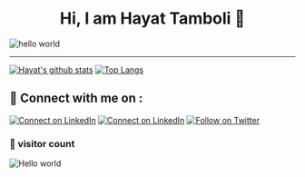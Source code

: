 <h1 align="center" > Hi, I am Hayat Tamboli 👋</h1>

![hello world](https://github.com/hayat-tamboli/hayat-tamboli/raw/master/hello-world.png)

<hr/>

[![Hayat's github stats](https://github-readme-stats.vercel.app/api?username=hayat-tamboli&show_icons=true&title_color=2257EA&icon_color=2257EA&bg_color=f7f7f7)](https://github.com/anuraghazra/github-readme-stats)
[![Top Langs](https://github-readme-stats.vercel.app/api/top-langs/?username=hayat-tamboli&title_color=2257EA&bg_color=f7f7f7&hide=html)](https://github.com/anuraghazra/github-readme-stats)

## 🔗 Connect with me on :

[![Connect on LinkedIn](https://img.shields.io/badge/--website?label=My%20Website&logo=awesome-lists&style=social&logoColor=2257ea)](https://hayattamboli.vercel.app/)
[![Connect on LinkedIn](https://img.shields.io/badge/--linkedin?label=LinkedIn&logo=LinkedIn&style=social)](https://www.linkedin.com/in/hayat-tamboli/)
[![Follow on Twitter](https://img.shields.io/badge/--twitter?label=Twitter&logo=Twitter&style=social)](https://twitter.com/HayatTamboli)

### 👀 visitor count

<img src="https://profile-counter.glitch.me/hayat-tamboli/count.svg" alt="Hello world" />

<!-- - [🌐 Website](https://hayattamboli.vercel.app/) -->
<!-- - [💼 LinkedIn](https://www.linkedin.com/in/hayat-tamboli/) -->
<!-- - [🐦 Twitter](https://twitter.com/HayatTamboli) -->
